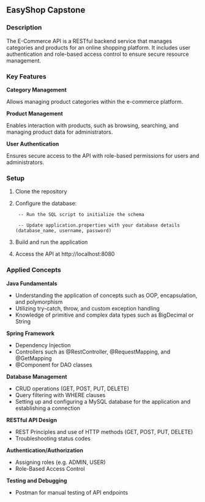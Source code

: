 ## EasyShop Capstone
### Description
The E-Commerce API is a RESTful backend service that manages categories and products for an online shopping platform. It includes user authentication and role-based access control to ensure secure resource management.
### Key Features
**Category Management**

Allows managing product categories within the e-commerce platform.

**Product Management**

Enables interaction with products, such as browsing, searching, and managing product data for administrators.

**User Authentication**

Ensures secure access to the API with role-based permissions for users and administrators.

### Setup
1. Clone the repository
2. Configure the database:

        -- Run the SQL script to initialize the schema
   
        -- Update application.properties with your database details (database_name, username, password)

4. Build and run the application
5. Access the API at http://localhost:8080

### Applied Concepts

**Java Fundamentals**

- Understanding the application of concepts such as OOP, encapsulation, and polymorphism
- Utilizing try-catch, throw, and custom exception handling
- Knowledge of primitive and complex data types such as BigDecimal or String

**Spring Framework**

  - Dependency Injection
  - Controllers such as @RestController, @RequestMapping, and @GetMapping
  - @Component for DAO classes
 
 
**Database Management**

  - CRUD operations (GET, POST, PUT, DELETE)
  - Query filtering with WHERE clauses
  - Setting up and configuring a MySQL database for the application and establishing a connection
 
**RESTful API Design**
    
- REST Principles and use of HTTP methods (GET, POST, PUT, DELETE)
- Troubleshooting status codes

**Authentication/Authorization**
    
- Assigning roles (e.g. ADMIN, USER)
- Role-Based Access Control
   
**Testing and Debugging**
- Postman for manual testing of API endpoints
